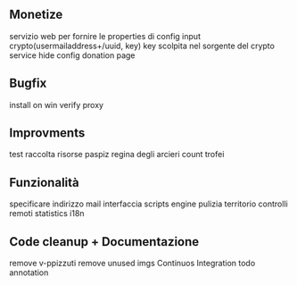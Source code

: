 ## Monetize

servizio web per fornire le properties di config input crypto(usermailaddress+/uuid, key)
key scolpita nel sorgente del crypto service
hide config
donation page


## Bugfix

install on win
verify proxy


## Improvments

test raccolta risorse paspiz
regina degli arcieri
count trofei


## Funzionalità

specificare indirizzo mail interfaccia
scripts engine
pulizia territorio
controlli remoti
statistics
i18n


## Code cleanup + Documentazione

remove v-ppizzuti
remove unused imgs
Continuos Integration
todo annotation




